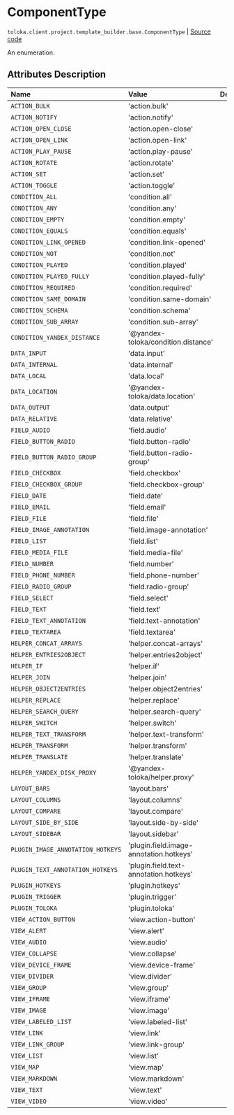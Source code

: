 # ComponentType
`toloka.client.project.template_builder.base.ComponentType` | [Source code](https://github.com/Toloka/toloka-kit/blob/v1.0.1/src/client/project/template_builder/base.py#L24)

An enumeration.

## Attributes Description

| Name | Value | Description |
| :------| :-----------| :----------| 
`ACTION_BULK`|'action.bulk'|<p></p>
`ACTION_NOTIFY`|'action.notify'|<p></p>
`ACTION_OPEN_CLOSE`|'action.open-close'|<p></p>
`ACTION_OPEN_LINK`|'action.open-link'|<p></p>
`ACTION_PLAY_PAUSE`|'action.play-pause'|<p></p>
`ACTION_ROTATE`|'action.rotate'|<p></p>
`ACTION_SET`|'action.set'|<p></p>
`ACTION_TOGGLE`|'action.toggle'|<p></p>
`CONDITION_ALL`|'condition.all'|<p></p>
`CONDITION_ANY`|'condition.any'|<p></p>
`CONDITION_EMPTY`|'condition.empty'|<p></p>
`CONDITION_EQUALS`|'condition.equals'|<p></p>
`CONDITION_LINK_OPENED`|'condition.link-opened'|<p></p>
`CONDITION_NOT`|'condition.not'|<p></p>
`CONDITION_PLAYED`|'condition.played'|<p></p>
`CONDITION_PLAYED_FULLY`|'condition.played-fully'|<p></p>
`CONDITION_REQUIRED`|'condition.required'|<p></p>
`CONDITION_SAME_DOMAIN`|'condition.same-domain'|<p></p>
`CONDITION_SCHEMA`|'condition.schema'|<p></p>
`CONDITION_SUB_ARRAY`|'condition.sub-array'|<p></p>
`CONDITION_YANDEX_DISTANCE`|'@yandex-toloka/condition.distance'|<p></p>
`DATA_INPUT`|'data.input'|<p></p>
`DATA_INTERNAL`|'data.internal'|<p></p>
`DATA_LOCAL`|'data.local'|<p></p>
`DATA_LOCATION`|'@yandex-toloka/data.location'|<p></p>
`DATA_OUTPUT`|'data.output'|<p></p>
`DATA_RELATIVE`|'data.relative'|<p></p>
`FIELD_AUDIO`|'field.audio'|<p></p>
`FIELD_BUTTON_RADIO`|'field.button-radio'|<p></p>
`FIELD_BUTTON_RADIO_GROUP`|'field.button-radio-group'|<p></p>
`FIELD_CHECKBOX`|'field.checkbox'|<p></p>
`FIELD_CHECKBOX_GROUP`|'field.checkbox-group'|<p></p>
`FIELD_DATE`|'field.date'|<p></p>
`FIELD_EMAIL`|'field.email'|<p></p>
`FIELD_FILE`|'field.file'|<p></p>
`FIELD_IMAGE_ANNOTATION`|'field.image-annotation'|<p></p>
`FIELD_LIST`|'field.list'|<p></p>
`FIELD_MEDIA_FILE`|'field.media-file'|<p></p>
`FIELD_NUMBER`|'field.number'|<p></p>
`FIELD_PHONE_NUMBER`|'field.phone-number'|<p></p>
`FIELD_RADIO_GROUP`|'field.radio-group'|<p></p>
`FIELD_SELECT`|'field.select'|<p></p>
`FIELD_TEXT`|'field.text'|<p></p>
`FIELD_TEXT_ANNOTATION`|'field.text-annotation'|<p></p>
`FIELD_TEXTAREA`|'field.textarea'|<p></p>
`HELPER_CONCAT_ARRAYS`|'helper.concat-arrays'|<p></p>
`HELPER_ENTRIES2OBJECT`|'helper.entries2object'|<p></p>
`HELPER_IF`|'helper.if'|<p></p>
`HELPER_JOIN`|'helper.join'|<p></p>
`HELPER_OBJECT2ENTRIES`|'helper.object2entries'|<p></p>
`HELPER_REPLACE`|'helper.replace'|<p></p>
`HELPER_SEARCH_QUERY`|'helper.search-query'|<p></p>
`HELPER_SWITCH`|'helper.switch'|<p></p>
`HELPER_TEXT_TRANSFORM`|'helper.text-transform'|<p></p>
`HELPER_TRANSFORM`|'helper.transform'|<p></p>
`HELPER_TRANSLATE`|'helper.translate'|<p></p>
`HELPER_YANDEX_DISK_PROXY`|'@yandex-toloka/helper.proxy'|<p></p>
`LAYOUT_BARS`|'layout.bars'|<p></p>
`LAYOUT_COLUMNS`|'layout.columns'|<p></p>
`LAYOUT_COMPARE`|'layout.compare'|<p></p>
`LAYOUT_SIDE_BY_SIDE`|'layout.side-by-side'|<p></p>
`LAYOUT_SIDEBAR`|'layout.sidebar'|<p></p>
`PLUGIN_IMAGE_ANNOTATION_HOTKEYS`|'plugin.field.image-annotation.hotkeys'|<p></p>
`PLUGIN_TEXT_ANNOTATION_HOTKEYS`|'plugin.field.text-annotation.hotkeys'|<p></p>
`PLUGIN_HOTKEYS`|'plugin.hotkeys'|<p></p>
`PLUGIN_TRIGGER`|'plugin.trigger'|<p></p>
`PLUGIN_TOLOKA`|'plugin.toloka'|<p></p>
`VIEW_ACTION_BUTTON`|'view.action-button'|<p></p>
`VIEW_ALERT`|'view.alert'|<p></p>
`VIEW_AUDIO`|'view.audio'|<p></p>
`VIEW_COLLAPSE`|'view.collapse'|<p></p>
`VIEW_DEVICE_FRAME`|'view.device-frame'|<p></p>
`VIEW_DIVIDER`|'view.divider'|<p></p>
`VIEW_GROUP`|'view.group'|<p></p>
`VIEW_IFRAME`|'view.iframe'|<p></p>
`VIEW_IMAGE`|'view.image'|<p></p>
`VIEW_LABELED_LIST`|'view.labeled-list'|<p></p>
`VIEW_LINK`|'view.link'|<p></p>
`VIEW_LINK_GROUP`|'view.link-group'|<p></p>
`VIEW_LIST`|'view.list'|<p></p>
`VIEW_MAP`|'view.map'|<p></p>
`VIEW_MARKDOWN`|'view.markdown'|<p></p>
`VIEW_TEXT`|'view.text'|<p></p>
`VIEW_VIDEO`|'view.video'|<p></p>
